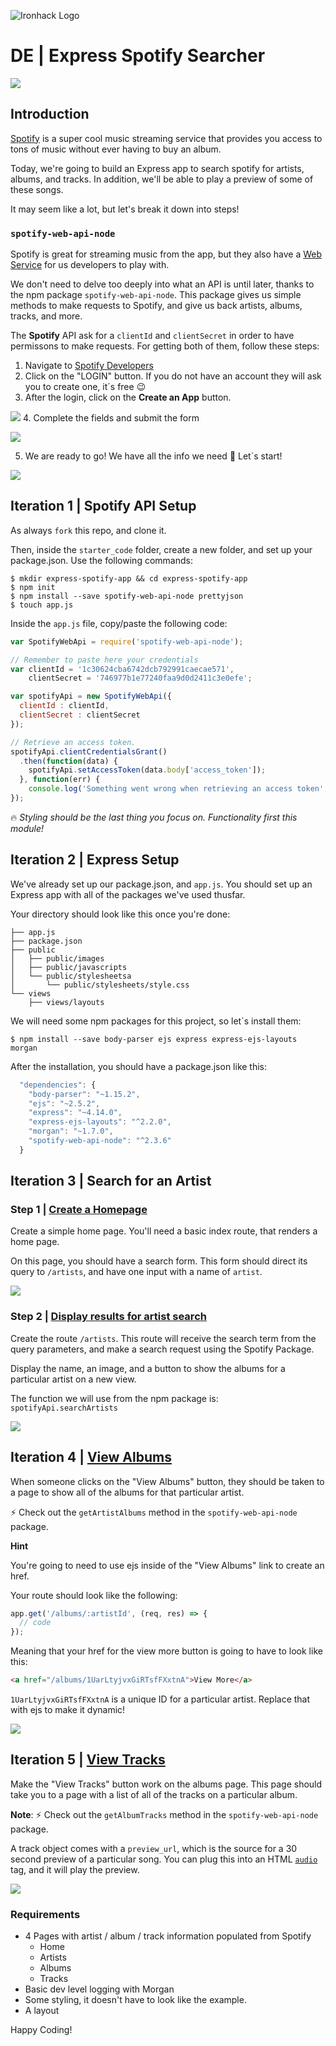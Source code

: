 ![Ironhack Logo](https://i.imgur.com/1QgrNNw.png)

# DE | Express Spotify Searcher

![](https://i.imgur.com/XhBF66a.png=500x)

## Introduction

[Spotify](https://www.spotify.com/us/) is a super cool music streaming service that provides you access to tons of music without ever having to buy an album.

Today, we're going to build an Express app to search spotify for artists, albums, and tracks. In addition, we'll be able to play a preview of some of these songs.

It may seem like a lot, but let's break it down into steps!


### `spotify-web-api-node`

Spotify is great for streaming music from the app, but they also have a [Web Service](https://en.wikipedia.org/wiki/Web_service) for us developers to play with.

We don't need to delve too deeply into what an API is until later, thanks to the npm package `spotify-web-api-node`. This package gives us simple methods to make requests to Spotify, and give us back artists, albums, tracks, and more.

The **Spotify** API ask for a `clientId` and `clientSecret` in order to have permissons to make requests. For getting both of them, follow these steps:
1. Navigate to [Spotify Developers](https://developer.spotify.com/my-applications/#!/)
2. Click on the "LOGIN" button. If you do not have an account they will ask you to create one, it´s free :wink:
3. After the login, click on the **Create an App** button.

![](https://s3-eu-west-1.amazonaws.com/ih-materials/uploads/upload_a3a19d215083c5526df1f53f3c1fdf6f.png)
4. Complete the fields and submit the form

![](https://s3-eu-west-1.amazonaws.com/ih-materials/uploads/upload_db933b4f08d71ceff0b0d5d4ca124594.png)

5. We are ready to go! We have all the info we need :muscle: Let´s start!

![](https://s3-eu-west-1.amazonaws.com/ih-materials/uploads/upload_8859d022ca1d53adc9f9ec829ec3d17b.png)

## Iteration 1 | Spotify API Setup

As always `fork` this repo, and clone it.

Then, inside the `starter_code` folder, create a new folder, and set up your package.json. Use the following commands:

```
$ mkdir express-spotify-app && cd express-spotify-app
$ npm init
$ npm install --save spotify-web-api-node prettyjson
$ touch app.js
```

Inside the `app.js` file, copy/paste the following code:

```javascript
var SpotifyWebApi = require('spotify-web-api-node');

// Remember to paste here your credentials
var clientId = '1c30624cba6742dcb792991caecae571',
    clientSecret = '746977b1e77240faa9d0d2411c3e0efe';

var spotifyApi = new SpotifyWebApi({
  clientId : clientId,
  clientSecret : clientSecret
});

// Retrieve an access token.
spotifyApi.clientCredentialsGrant()
  .then(function(data) {
    spotifyApi.setAccessToken(data.body['access_token']);
  }, function(err) {
    console.log('Something went wrong when retrieving an access token', err);
});

```

:fire: *Styling should be the last thing you focus on. Functionality first this module!*

## Iteration 2 | Express Setup

We've already set up our package.json, and `app.js`. You should set up an Express app with all of the packages we've used thusfar.

Your directory should look like this once you're done:

```
├── app.js
├── package.json
├── public
│   ├── public/images
│   ├── public/javascripts
│   └── public/stylesheetsa
│       └── public/stylesheets/style.css
└── views
    ├── views/layouts
```

We will need some npm packages for this project, so let´s install them:

```
$ npm install --save body-parser ejs express express-ejs-layouts morgan
```

After the installation, you should have a package.json like this:

```javascript
  "dependencies": {
    "body-parser": "~1.15.2",
    "ejs": "~2.5.2",
    "express": "~4.14.0",
    "express-ejs-layouts": "^2.2.0",
    "morgan": "~1.7.0",
    "spotify-web-api-node": "^2.3.6"
  }
```
## Iteration 3 | Search for an Artist

### Step 1 | [Create a Homepage](https://iron-spotify.herokuapp.com/)

Create a simple home page. You'll need a basic index route, that renders a home page.

On this page, you should have a search form. This form should direct its query to `/artists`, and have one input with a name of `artist`.

![](https://i.imgur.com/YuTA0vQ.png=400x)


### Step 2 | [Display results for artist search](https://iron-spotify.herokuapp.com/artists?artist=The+Beatles)

Create the route `/artists`. This route will receive the search term from the query parameters, and make a search request using the Spotify Package.

Display the name, an image, and a button to show the albums for a particular artist on a new view.

The function we will use from the npm package is: `spotifyApi.searchArtists`

![](https://i.imgur.com/ZqjmoCZ.png=400x)


## Iteration 4 | [View Albums](https://iron-spotify.herokuapp.com/albums/3WrFJ7ztbogyGnTHbHJFl2)

When someone clicks on the "View Albums" button, they should be taken to a page to show all of the albums for that particular artist.

:zap: Check out the `getArtistAlbums` method in the `spotify-web-api-node` package.

**Hint**

You're going to need to use ejs inside of the "View Albums" link to create an href.

Your route should look like the following:

```javascript
app.get('/albums/:artistId', (req, res) => {
  // code
});
```

Meaning that your href for the view more button is going to have to look like this:

```html
<a href="/albums/1UarLtyjvxGiRTsfFXxtnA">View More</a>
```

`1UarLtyjvxGiRTsfFXxtnA` is a unique ID for a particular artist. Replace that with ejs to make it dynamic!

![](https://i.imgur.com/oaoqQMj.png)

## Iteration 5 | [View Tracks](https://iron-spotify.herokuapp.com/tracks/0n9SWDBEftKwq09B01Pwzw)

Make the "View Tracks" button work on the albums page. This page should take you to a page with a list of all of the tracks on a particular album.

**Note**: :zap: Check out the `getAlbumTracks` method in the `spotify-web-api-node` package.

A track object comes with a `preview_url`, which is the source for a 30 second preview of a particular song. You can plug this into an HTML [`audio`](https://developer.mozilla.org/en-US/docs/Web/HTML/Element/audio) tag, and it will play the preview.

![](https://i.imgur.com/XVKoeqg.png)

### Requirements

- 4 Pages with artist / album / track information populated from Spotify
  - Home
  - Artists
  - Albums
  - Tracks
- Basic dev level logging with Morgan
- Some styling, it doesn't have to look like the example.
- A layout

Happy Coding!
